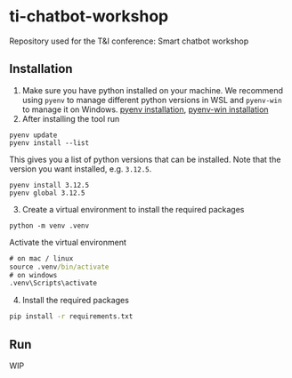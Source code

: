 # ti-chatbot-workshop
Repository used for the T&amp;I conference: Smart chatbot workshop

## Installation

1. Make sure you have python installed on your machine. We recommend using `pyenv` to manage different python versions in WSL and `pyenv-win` to manage it on Windows.
[pyenv  installation](https://github.com/pyenv/pyenv-installer), [pyenv-win installation](https://github.com/pyenv-win/pyenv-win#installation)
2. After installing the tool run
```
pyenv update
pyenv install --list
```
This gives you a list of python versions that can be installed. Note that the version you want installed, e.g. `3.12.5`.
```
pyenv install 3.12.5
pyenv global 3.12.5
```
3. Create a virtual environment to install the required packages
```
python -m venv .venv
````
Activate the virtual environment
```cmd
# on mac / linux
source .venv/bin/activate
# on windows
.venv\Scripts\activate
```
4. Install the required packages
```cmd
pip install -r requirements.txt
```

## Run

WIP
